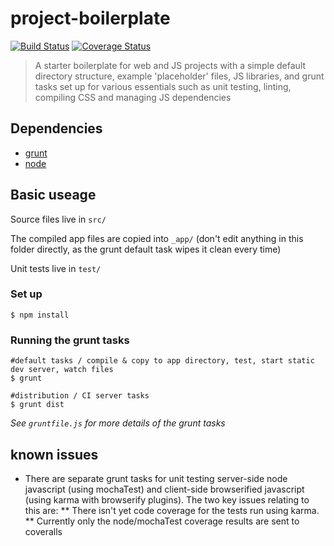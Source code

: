 # project-boilerplate

[![Build Status](https://travis-ci.org/davidcole1977/project-boilerplate.svg)](https://travis-ci.org/davidcole1977/project-boilerplate) [![Coverage Status](https://coveralls.io/repos/davidcole1977/project-boilerplate/badge.svg)](https://coveralls.io/r/davidcole1977/project-boilerplate)

> A starter boilerplate for web and JS projects with a simple default directory structure, example 'placeholder' files, JS libraries, and grunt tasks set up for various essentials such as unit testing, linting, compiling CSS and managing JS dependencies

## Dependencies
* [grunt](http://gruntjs.com/)
* [node](https://nodejs.org/)

## Basic useage

Source files live in `src/`

The compiled app files are copied into `_app/` (don't edit anything in this folder directly, as the grunt default task wipes it clean every time)

Unit tests live in `test/`

### Set up

```shell
$ npm install
```

### Running the grunt tasks

```shell
#default tasks / compile & copy to app directory, test, start static dev server, watch files
$ grunt

#distribution / CI server tasks
$ grunt dist
```

*See `gruntfile.js` for more details of the grunt tasks*

## known issues
* There are separate grunt tasks for unit testing server-side node javascript (using mochaTest) and client-side browserified javascript (using karma with browserify plugins). The two key issues relating to this are:
** There isn't yet code coverage for the tests run using karma.
** Currently only the node/mochaTest coverage results are sent to coveralls